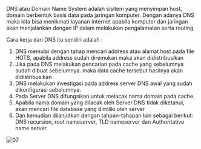 DNS atau Domain Name System adalah sisitem yang menyimpan host, domain berbentuk basis data pada jaringan komputer. Dengan adanya DNS maka 
kita bisa menikmati layanan internet apabila komputer dan jaringan akan menjalankan dengan IP dalam melakukan pengalamatan serta routing.

Cara kerja dari DNS itu sendiri adalah :
1. DNS memulai dengan tahap mencari address atau alamat host pada file HOTS, apabila address sudah diremukan maka akan didistribusikan
2. Jika pada DNS melakukan pencarian pada cache yang sebelumnya sudah dibuat sebelumnya. maka data cache tersebut hasilnya akan didistribusikan
3. DNS melakukan investigasi pada  address server DNS awal yang sudah dikonfigurasi sebelumnya.
4. Pada Server DNS difungsikan untuk melacak nama domain pada cache.
5. Apabila nama domain yang dilacak oleh Server DNS tidak diketahui, akan mencari file database yang dimiliki oleh server
6. Dan kemudian dilanjutkan dengan tahpan-tahapan lain sebagai berikut: DNS recursion, root nameserver, TLD nameserver dan Authoritative 
   name server
   
![07](https://user-images.githubusercontent.com/20898999/99143247-9449ad00-268e-11eb-9401-d44773117a96.PNG)

